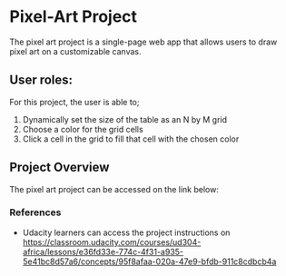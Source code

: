 # Pixel-Art Project 

The pixel art project is a single-page web app that allows users to draw pixel art on a customizable canvas.

## User roles:

For this project, the user is able to;
1. Dynamically set the size of the table as an N by M grid
2. Choose a color for the grid cells
3. Click a cell in the grid to fill that cell with the chosen color

## Project Overview

The pixel art project can be accessed on the link below:


### References

- Udacity learners can access the project instructions on https://classroom.udacity.com/courses/ud304-africa/lessons/e36fd33e-774c-4f31-a935-5e41bc8d57a6/concepts/95f8afaa-020a-47e9-bfdb-911c8cdbcb4a





